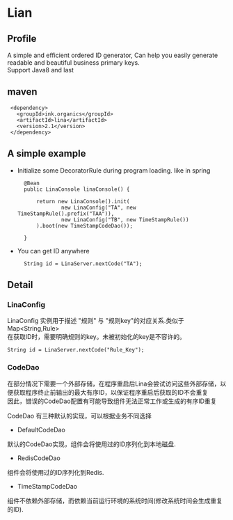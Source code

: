 # Lian


## Profile

A simple and efficient ordered ID generator,
Can help you easily generate readable and beautiful business primary keys.<br>
Support Java8 and last


## maven

     <dependency>
       <groupId>ink.organics</groupId>
       <artifactId>lina</artifactId>
       <version>2.1</version>
     </dependency>

## A simple example

- Initialize some DecoratorRule during program loading. like in spring

        @Bean
        public LinaConsole linaConsole() {
        
            return new LinaConsole().init(
                    new LinaConfig("TA", new TimeStampRule().prefix("TAA")),
                    new LinaConfig("TB", new TimeStampRule())
            ).boot(new TimeStampCodeDao());
            
        }

- You can get ID anywhere

        String id = LinaServer.nextCode("TA");



## Detail

### LinaConfig

LinaConfig 实例用于描述 "规则" 与 "规则key"的对应关系.类似于 Map<String,Rule> <br>
在获取ID时，需要明确规则的key。未被初始化的key是不容许的。

    String id = LinaServer.nextCode("Rule_Key");


### CodeDao

在部分情况下需要一个外部存储，在程序重启后Lina会尝试访问这些外部存储，以便获取程序终止前输出的最大有序ID，以保证程序重启后获取的ID不会重复<br>
因此，错误的CodeDao配置有可能导致组件无法正常工作或生成的有序ID重复<br>

CodeDao 有三种默认的实现，可以根据业务不同选择

- DefaultCodeDao<br>

默认的CodeDao实现，组件会将使用过的ID序列化到本地磁盘.

- RedisCodeDao<br>

组件会将使用过的ID序列化到Redis.

- TimeStampCodeDao<br>

组件不依赖外部存储，而依赖当前运行环境的系统时间(修改系统时间会生成重复的ID).